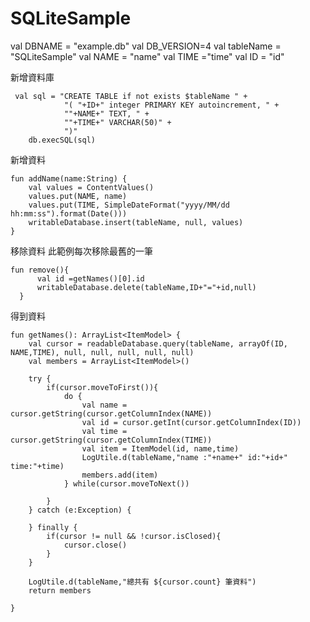 # SQLiteSample

val DBNAME = "example.db"
val DB_VERSION=4
val tableName = "SQLiteSample"
val NAME = "name"
val TIME ="time"
val ID = "id"
    

新增資料庫
  
     val sql = "CREATE TABLE if not exists $tableName " +
                "( "+ID+" integer PRIMARY KEY autoincrement, " +
                ""+NAME+" TEXT, " +
                ""+TIME+" VARCHAR(50)" +
                ")"
        db.execSQL(sql)

新增資料
  
    fun addName(name:String) {
        val values = ContentValues()
        values.put(NAME, name)
        values.put(TIME, SimpleDateFormat("yyyy/MM/dd hh:mm:ss").format(Date()))
        writableDatabase.insert(tableName, null, values)
    }
    
移除資料 此範例每次移除最舊的一筆
  
    fun remove(){
          val id =getNames()[0].id
          writableDatabase.delete(tableName,ID+"="+id,null)
      }
      
      
      
得到資料

    fun getNames(): ArrayList<ItemModel> {
        val cursor = readableDatabase.query(tableName, arrayOf(ID, NAME,TIME), null, null, null, null, null)
        val members = ArrayList<ItemModel>()

        try {
            if(cursor.moveToFirst()){
                do {
                    val name = cursor.getString(cursor.getColumnIndex(NAME))
                    val id = cursor.getInt(cursor.getColumnIndex(ID))
                    val time = cursor.getString(cursor.getColumnIndex(TIME))
                    val item = ItemModel(id, name,time)
                    LogUtile.d(tableName,"name :"+name+" id:"+id+" time:"+time)
                    members.add(item)
                } while(cursor.moveToNext())

            }
        } catch (e:Exception) {

        } finally {
            if(cursor != null && !cursor.isClosed){
                cursor.close()
            }
        }

        LogUtile.d(tableName,"總共有 ${cursor.count} 筆資料")
        return members

    }
